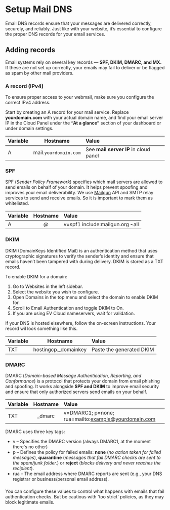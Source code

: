 # Setup Mail DNS

Email DNS records ensure that your messages are delivered correctly, securely, and reliably.
Just like with your website, it’s essential to configure the proper DNS records for your email services.


## Adding records

Email systems rely on several key records — **SPF, DKIM, DMARC, and MX.**
If these are not set up correctly, your emails may fail to deliver or be flagged as spam by other mail providers.

### A record (IPv4)

To ensure proper access to your webmail, make sure you configure the correct IPv4 address.

Start by creating an A record for your mail service.
Replace **yourdomain.com** with your actual domain name, and find your email server IP in the Cloud Panel under the **“At a glance”** section of your dashboard or under domain settings.

| Variable | Hostname | Value |
|-----------|:-----------:|:-----------|
| A | mail.`yourdomain.com` | See **mail server IP** in cloud panel |



### SPF

SPF (*Sender Policy Framework*) specifies which mail servers are allowed to send emails on behalf of your domain.
It helps prevent spoofing and improves your email deliverability. We use [Mailgun](https://www.mailgun.com/) API and SMTP relay services to send and receive emails. So it is important to mark them as whitelisted.


| Variable | Hostname | Value |
|-----------|:-----------:|:-----------|
| A | @ | v=spf1 include:mailgun.org ~all |




### DKIM

DKIM (DomainKeys Identified Mail) is an authentication method that uses cryptographic signatures to verify the sender’s identity and ensure that emails haven’t been tampered with during delivery. DKIM is stored as a TXT record.

To enable DKIM for a domain:

1. Go to Websites in the left sidebar.
2. Select the website you wish to configure.
3. Open Domains in the top menu and select the domain to enable DKIM for.
4. Scroll to Email Authentication and toggle DKIM to On.
5. If you are using EV Cloud nameservers, wait for validation.
  
If your DNS is hosted elsewhere, follow the on-screen instructions. 
Your record wil look something like this.

| Variable | Hostname | Value |
|-----------|:-----------:|:-----------|
| TXT | hostingcp._domainkey | Paste the generated DKIM |




### DMARC

DMARC (*Domain-based Message Authentication, Reporting, and Conformance*) is a protocol that protects your domain from email phishing and spoofing.
It works alongside **SPF and DKIM** to improve email security and ensure that only authorized servers send emails on your behalf.

| Variable | Hostname | Value |
|-----------|:-----------:|:-----------|
| TXT | _dmarc |  v=DMARC1; p=none; rua=mailto:example@yourdomain.com |


DMARC uses three key tags:
- v – Specifies the DMARC version (always DMARC1, at the moment there's no other)
- p – Defines the policy for failed emails: **none** (*no action taken for failed messages*), **quarantine** (*messages that fail DMARC checks are sent to the spam/junk folder.*) or **reject** (*blocks delivery and never reaches the recipient*).
- rua – The email address where DMARC reports are sent (e.g., your DNS registrar or business/personal email address).


<div class="tip custom-block" style="padding-top: 8px">
You can configure these values to control what happens with emails that fail authentication checks. But be cautious with 'too strict' policies, as they may block legitimate emails.
</div>



